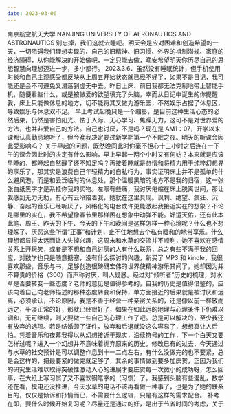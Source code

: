 ```yaml
---
date: 2023-03-06
---
```


南京航空航天大学
NANJING UNIVERSITY OF AERONAUTICS AND ASTRONAUTICS
别忘掉，我们这就去睡吧。明天会是应对困难和创造希望的一天，一切阻碍我们理想实现的、自己的旧精神、旧习惯、外界的祖制潜规、家庭的经济障碍，从你能解决的开始做吧，一定只能去做，晚安希望明天你历尽自己的思想智慧向理想迈进一步，多小都行。
2023.3.6．虽然没有睡眠统计，但手机使用时长和自己主观感受都反映从上周五开始状态就已经不好了，如果不是日记，我可能还是会不可避免又滑落到虚无中去。昨日上床、前日我都无法克制地带上智能手机，随便看些什么，或是被做爱的欲望填充了头脑，幸而从日记中诞生的你提醒我，床上只能做休息的地方，切不能将其又做为游乐园，不然娱乐占据了休息区，导致娱乐与休息双不足。
早上考试起晚只是一个缩影，是目前这种生活心态的必然后果，仍然是害怕阳光、怯于人际、无心学习、焦躁无力，这可不是对世界爱的方法，也并非爱自己的方法。自己也讨厌，不是吗？现在是 AM1：07，开学以来课都认真勤忌地听了，但今晚我决定要过新学期第一个不眠之夜。明天的听课会因此受影响吗？
关于早起的问题，既然晚间此时你毫不担心十三小时之后连在一下午的课会因此时的决定有什么影响，早上早起一两个小时又有何妨？本来就是应该早睡的，都睡起自然醒了还不知足吗？再接着睡就是怠惰和将精力用于纯粹幻想界的享乐了，那其实是浪费自己年轻精力的自私行为，事实证明床上并不是孤单的什么避风港，而是和云泛临时的休息处，那个温暖黑暗的地方不是我的归宿，这一张张白纸黑字才是系挂你我的实物。左眼有些痛，我讨厌倦缩在床上脱离世间，那让我感到无力无助，有心有云冷陪着我，她就在这里具现。讽刺、绝望、疯狂、沉静、奋起的音乐已经听厌了，风格化的电台或许更能激起我接近实在的想象？不论是哪里的实在，我不希望像春节里那样困在想象中动弹不能。好运天佑，还有此本此笔、周王、昨天的下午、今天的下午和晚间是这样怎样一种心境呢？什么也不想理睬了、厌恶这些所谓“正事”和计划，止不住地想去个私有暖和的地带享乐。什么理想都显得太远而让人失掉兴趣，这周末和水草的交流并不顺利，她不喜欢在感情关系上开玩笑，或者是不想和自己讨厌的人有什么联系，总之有些不满于我的回应，对数学也只是随意搪塞，没有什么探讨的兴趣，新买了 MP3 和 kindle，我很喜欢那些，音乐与书，足够创造很磅礴宏伟的世界使精神游乐其间了，她却因为并不算贵的价格（300）而声称讨厌，叫人疑惑。经过对“倾听者”历史的梳理，对水草是否要转变一些态度？老师的意见是值得参考的，自我的历史是值得借鉴的，应该向着自己向老师描述的那种态度转变和保持，单方面接近的后果就是被讨厌和远离，必须承认，不论原因，我是不善于经营一种亲密关系的，还是像以前一样敬而远之，平淡正常的好，那就已经很好了，如果在如此远的地理与心理条件下仍难以调和，无可继续，则又要做一些自己的心理工作了吧。总是可以解决的，至少我还有放弃的选项。若是结婚领了证件，放弃和后退就没这么容易了，想想真让人后怕。凭着音乐和夜幕我得以从幻想接近于现实，沿续符号的工作，下一个白天又要怎样过呢？进入一个幻想并不意味着抛弃原来的历史，修改已有的过去，今天通过与水草的社交预计是可以调整作息到十一二点左右，有什么没做完的也不要紧，总是会这样的，把最要紧的做完就足够了，其余的事情做到要多加庆贺，正因为我们的研究生活难以取得突破性激动人心的进展才要庄贺每一次微小的成功呀，怎么回事，在大纸上写习惯了又不喜欢钢笔字的（习惯）了。我感到头脑有些混乱，数学还在看，模电还没推进，今天水草的电话不该再看做一种事了，也是为了她的联系目的，仅仅是倾诉和抒情而已，不需要什么逻辑，只是有这样的需求配合。
补考在即，要什么时候开始复习呢？尽量还是通过的好，是出于节省时间的考虑，关于
